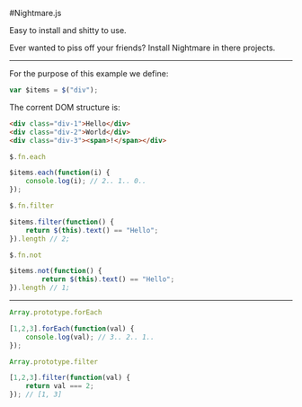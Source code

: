 #Nightmare.js

Easy to install and shitty to use.

Ever wanted to piss off your friends? Install Nightmare in there projects.

--------
For the purpose of this example we define:
```js
var $items = $("div");
```

The corrent DOM structure is:

```html
<div class="div-1">Hello</div>
<div class="div-2">World</div>
<div class="div-3"><span>!</span></div>
```

```js
$.fn.each
```

```js
$items.each(function(i) {
    console.log(i); // 2.. 1.. 0..
});
```

```js
$.fn.filter
```

```js
$items.filter(function() {
    return $(this).text() == "Hello";
}).length // 2;
```

```js
$.fn.not
```

```js
$items.not(function() {
        return $(this).text() == "Hello";
}).length // 1;
```

---------

```js
Array.prototype.forEach
```

```js
[1,2,3].forEach(function(val) {
    console.log(val); // 3.. 2.. 1..
});
```

```js
Array.prototype.filter
```

```js
[1,2,3].filter(function(val) {
    return val === 2;
}); // [1, 3]
```
